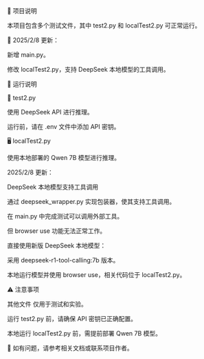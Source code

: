 📌 项目说明

本项目包含多个测试文件，其中 test2.py 和 localTest2.py 可正常运行。

📅 2025/2/8 更新：

新增 main.py。

修改 localTest2.py，支持 DeepSeek 本地模型的工具调用。

🚀 运行说明

📝 test2.py

使用 DeepSeek API 进行推理。

运行前，请在 .env 文件中添加 API 密钥。

🖥️ localTest2.py

使用本地部署的 Qwen 7B 模型进行推理。

2025/2/8 更新：

DeepSeek 本地模型支持工具调用

通过 deepseek_wrapper.py 实现包装器，使其支持工具调用。

在 main.py 中完成测试可以调用外部工具。

但 browser use 功能无法正常工作。

直接使用新版 DeepSeek 本地模型：

采用 deepseek-r1-tool-calling:7b 版本。

本地运行模型并使用 browser use，相关代码位于 localTest2.py。

⚠️ 注意事项

其他文件 仅用于测试和实验。

运行 test2.py 前，请确保 API 密钥已正确配置。

本地运行 localTest2.py 前，需提前部署 Qwen 7B 模型。

📖 如有问题，请参考相关文档或联系项目作者。
